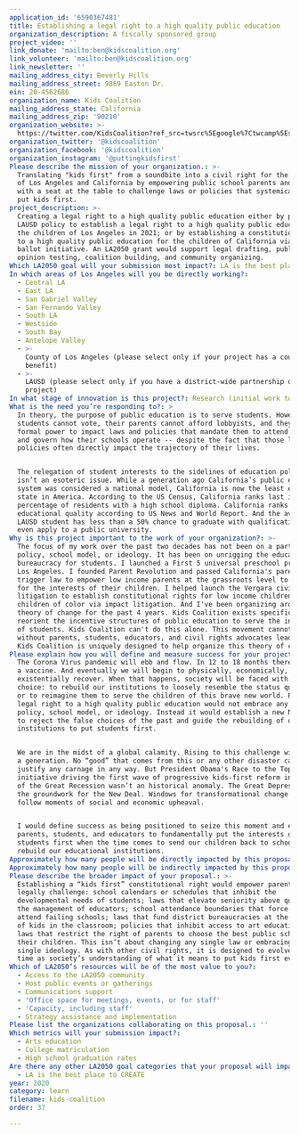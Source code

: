 ```yaml
---
application_id: '6590367481'
title: Establishing a legal right to a high quality public education
organization_description: A fiscally sponsored group
project_video: ''
link_donate: 'mailto:ben@kidscoalition.org'
link_volunteer: 'mailto:ben@kidscoalition.org'
link_newsletter: ''
mailing_address_city: Beverly Hills
mailing_address_street: 9869 Easton Dr.
ein: 20-4562686
organization_name: Kids Coalition
mailing_address_state: California
mailing_address_zip: '90210'
organization_website: >-
  https://twitter.com/KidsCoalition?ref_src=twsrc%5Egoogle%7Ctwcamp%5Eserp%7Ctwgr%5Eauthor
organization_twitter: '@kidscoalition'
organization_facebook: '@kidscoalition'
organization_instagram: '@puttingkidsfirst'
Please describe the mission of your organization.: >-
  Translating "kids first" from a soundbite into a civil right for the children
  of Los Angeles and California by empowering public school parents and students
  with a seat at the table to challenge laws or policies that systemically don't
  put kids first. 
project_description: >-
  Creating a legal right to a high quality public education either by passing an
  LAUSD policy to establish a legal right to a high quality public education for
  the children of Los Angeles in 2021; or by establishing a constitutional right
  to a high quality public education for the children of California via a 2022
  ballot initiative. An LA2050 grant would support legal drafting, public
  opinion testing, coalition building, and community organizing. 
Which LA2050 goal will your submission most impact?: LA is the best place to LEARN
In which areas of Los Angeles will you be directly working?:
  - Central LA
  - East LA
  - San Gabriel Valley
  - San Fernando Valley
  - South LA
  - Westside
  - South Bay
  - Antelope Valley
  - >-
    County of Los Angeles (please select only if your project has a countywide
    benefit)
  - >-
    LAUSD (please select only if you have a district-wide partnership or
    project)
In what stage of innovation is this project?: Research (initial work to identify and understand the problem)
What is the need you’re responding to?: >
  In theory, the purpose of public education is to serve students. However,
  students cannot vote, their parents cannot afford lobbyists, and they have no
  formal power to impact laws and policies that mandate them to attend school
  and govern how their schools operate -- despite the fact that those laws and
  policies often directly impact the trajectory of their lives.


  The relegation of student interests to the sidelines of education policymaking
  isn’t an esoteric issue. While a generation ago California’s public education
  system was considered a national model, California is now the least educated
  state in America. According to the US Census, California ranks last in the
  percentage of residents with a high school diploma. California ranks 37th in
  educational quality according to US News and World Report. And the average
  LAUSD student has less than a 50% chance to graduate with qualifications to
  even apply to a public university. 
Why is this project important to the work of your organization?: >-
  The focus of my work over the past two decades has not been on a particular
  policy, school model, or ideology. It has been on unrigging the education
  bureaucracy for students. I launched a First 5 universal preschool program in
  Los Angeles. I founded Parent Revolution and passed California's parent
  trigger law to empower low income parents at the grassroots level to advocate
  for the interests of their children. I helped launch the Vergara civil rights
  litigation to establish constitutional rights for low income children and
  children of color via impact litigation. And I've been organizing around this
  theory of change for the past 4 years. Kids Coalition exists specifically to
  reorient the incentive structures of public education to serve the interests
  of students. Kids Coalition can't do this alone. This movement cannot succeed
  without parents, students, educators, and civil rights advocates leading. But
  Kids Coalition is uniquely designed to help organize this theory of change.
Please explain how you will define and measure success for your project.: >-
  The Corona Virus pandemic will ebb and flow. In 12 to 18 months there will be
  a vaccine. And eventually we will begin to physically, economically, and
  existentially recover. When that happens, society will be faced with a stark
  choice: to rebuild our institutions to loosely resemble the status quo ante,
  or to reimagine them to serve the children of this brave new world. Passing a
  legal right to a high quality public education would not embrace any single
  policy, school model, or ideology. Instead it would establish a new North Star
  to reject the false choices of the past and guide the rebuilding of our future
  institutions to put students first. 


  We are in the midst of a global calamity. Rising to this challenge will define
  a generation. No “good” that comes from this or any other disaster can ever
  justify any carnage in any way. But President Obama's Race to the Top
  initiative driving the first wave of progressive kids-first reform in the wake
  of the Great Recession wasn’t an historical anomaly. The Great Depression laid
  the groundwork for the New Deal. Windows for transformational change often
  follow moments of social and economic upheaval. 


  I would define success as being positioned to seize this moment and empower
  parents, students, and educators to fundamentally put the interests of all
  students first when the time comes to send our children back to school and
  rebuild our educational institutions. 
Approximately how many people will be directly impacted by this proposal?: '600000'
Approximately how many people will be indirectly impacted by this proposal?: '720000'
Please describe the broader impact of your proposal.: >-
  Establishing a “kids first” constitutional right would empower parents to
  legally challenge: school calendars or schedules that inhibit the
  developmental needs of students; laws that elevate seniority above quality in
  the management of educators; school attendance boundaries that force kids to
  attend failing schools; laws that fund district bureaucracies at the expense
  of kids in the classroom; policies that inhibit access to art education; and
  laws that restrict the right of parents to choose the best public school for
  their children. This isn’t about changing any single law or embracing any
  single ideology. As with other civil rights, it is designed to evolve over
  time as society’s understanding of what it means to put kids first evolves.
Which of LA2050’s resources will be of the most value to you?:
  - Access to the LA2050 community
  - Host public events or gatherings
  - Communications support
  - 'Office space for meetings, events, or for staff'
  - 'Capacity, including staff'
  - Strategy assistance and implementation
Please list the organizations collaborating on this proposal.: ''
Which metrics will your submission impact?:
  - Arts education
  - College matriculation
  - High school graduation rates
Are there any other LA2050 goal categories that your proposal will impact?:
  - LA is the best place to CREATE
year: 2020
category: learn
filename: kids-coalition
order: 37

---
```

